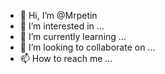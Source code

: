 - 👋 Hi, I’m @Mrpetin
- 👀 I’m interested in ...
- 🌱 I’m currently learning ...
- 💞️ I’m looking to collaborate on ...
- 📫 How to reach me ...

<!---
Mrpetin/Mrpetin is a ✨ special ✨ repository because its `README.md` (this file) appears on your GitHub profile.
You can click the Preview link to take a look at your changes.
--->
